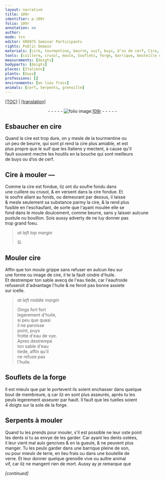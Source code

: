 ```yaml
---
layout: narrative
title: 109r
identifier: p-109r
folio: 109r
annotation: no
author:
mode: tcn
editor: GR8975 Seminar Participants
rights: Public Domain
materials: [cire, tourmentine, beurre, suif, buys, d’os de cerf, Cire, soufre, huile, eau tiede, eaufroide, eau de vye, son, terre, verre]
tools: [cuillere, crusol, moule, Souflets, forge, barrique, bouteille de verre]
measurements: [doigts]
bodyparts: [doigts]
places: [Italiens]
plants: [buys]
professions: []
environments: [en lieu frais]
animals: [cerf, Serpents, grenoille]
---
```


<p><a href="{{ site.baseurl }}/normalized/">[TOC]</a> | <a href="{{ site.baseurl }}/texts/p-109r_tl/" target="_blank">[translation]</a></p><div class="folio" align="center">- - - - - <a href="http://gallica.bnf.fr/ark:/12148/btv1b10500001g/f223.image" target="_blank"><img src="https://cu-mkp.github.io/2017-workshop-edition/assets/photo-icon.png" alt="folio image: " style="display:inline-block; margin-bottom:-3px;"/>109r</a> - - - - - </div>  
  

## Esbaucher en <span class="m">cire</span>

 
Quand la <span class="m">cire</span> est trop dure, on y mesle de la <span class="m">tourmentine</span> ou<br/> un peu de <span class="m">beurre</span>, qui <span class="del">sont pl</span> rend la <span class="m">cire</span> plus amiable, et est<br/> plus propre que le <span class="m">suif</span> que les <span class="pl">Italiens</span> y mectent, à cause qu'il<br/> fault souvent mectre les houtils en la bouche qui sont meilleurs<br/> de <span class="m"><span class="pa">buys</span></span> ou <span class="m">d’os de <span class="al">cerf</span></span>.

 
  

## <span class="m">Cire</span> à mouler —

 
Comme la <span class="m">cire</span> est fondue, ilz ont du <span class="m">soufre</span> fondu dans<br/> une <span class="tl">cuillere</span> ou <span class="tl">crusol</span>, & en versent dans la <span class="m">cire</span> fondue. Et<br/> le <span class="m">soufre</span> allant au fonds, ou demeurant par dessus, il laisse<br/> & mesle seulem<span class="exp">ent</span> sa substance parmy la <span class="m">cire</span>, & la rend plus<br/> fusible en l'eschaufant, de sorte que l'ayant moulée elle se<br/> fond dans le <span class="tl">moule</span> doulcem<span class="exp">ent</span>, co<span class="exp">mm</span>e <span class="m">beurre</span>, sans y laisser aulcune<br/> pustule ou bouillon. Sois aussy adverty de ne luy donner pas<br/> trop grand foeu.
 
> *at left top margin*
> 
> 
> Si

 
  

## Mouler <span class="m">cire</span>

 
Affin que ton <span class="tl">moule</span> grippe sans refuser en aulcun lieu sur<br/> une forme ou image de <span class="m">cire</span>, il te la fault oindre d'<span class="m">huile</span>.<br/> Et destremper ton sable avecq de l'<span class="m">eau tiede</span>, car l'<span class="m">eaufroide</span> <br/> refuseroit d'advantage l'<span class="m">huile</span> & ne feroit pas bonne assiete<br/> sur icelle.
 
> *at left middle margin*
> 
> 
> Oings fort fort<br/> legerem<span class="exp">ent</span> d'<span class="m">huile</span>,<br/> si peu que quasi<br/> il ne paroisse<br/> point, puys<br/> frotte d'<span class="m">eau de vye</span>.<br/> Apres destrempe<br/> ton sable d'<span class="m">eau<br/> tiede</span>, affin qu'il<br/> ne refuse pas<br/> l'<span class="m">huile</span>.

 
  

## <span class="tl">Souflets</span> de la <span class="tl">forge</span>

 
Il est mieulx que par le portevent ils soient enchasser dans quelque<br/> bout de membreure, <span class="del">q</span> car ilz en sont plus asseurés, aprés tu les<br/> peuls legerem<span class="exp">ent</span> asseurer par hault. Il fault que les tuelles soient<br/> 4 <span class="ms"><span class="bp">doigts</span></span> sur la sole de la <span class="tl">forge</span>.

 
  

## <span class="al">Serpents</span> à mouler

 
Quand tu les prends pour mouler, s'il est possible ne leur oste point<br/> les dents si tu as envye de les garder. Car ayant les dents ostées,<br/> il leur vient mal aulx gencives & en la gueule, & ne peuvent plus<br/> manger. Tu les peulx garder dans une <span class="tl">barrique</span> pleine de <span class="m">son</span>,<br/> ou pour mieulx de <span class="m">terre</span>, <span class="env">en lieu frais</span> ou dans une <span class="tl">bouteille de<br/> <span class="m">verre</span></span>. Et leur donner quelque <span class="al">grenoille</span> vive ou aultre animal<br/> vif, car ilz ne mangent rien de mort. Aussy ay je remarque que
 
*[continued]*
 
